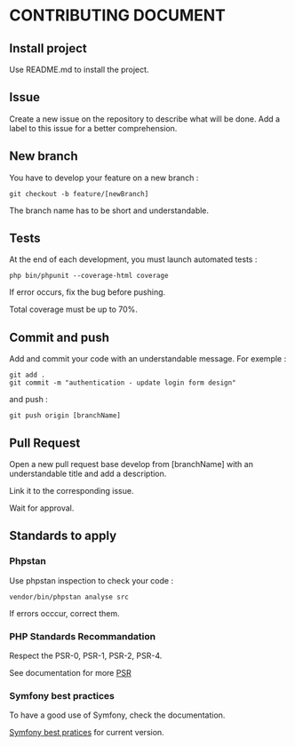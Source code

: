 # CONTRIBUTING DOCUMENT

## Install project
Use README.md to install the project.

## Issue
Create a new issue on the repository to describe what will be done. Add a label to this issue for a better comprehension.

## New branch
You have to develop your feature on a new branch :

```
git checkout -b feature/[newBranch]
```

The branch name has to be short and understandable.

## Tests
At the end of each development, you must launch automated tests :

```
php bin/phpunit --coverage-html coverage
```
If error occurs, fix the bug before pushing.

Total coverage must be up to 70%.

## Commit and push
Add and commit your code with an understandable message. For exemple :

```
git add .
git commit -m "authentication - update login form design"
```

and push :
```
git push origin [branchName]
```

## Pull Request
Open a new pull request base develop from [branchName] with an understandable title and add a description. 

Link it to the corresponding issue.

Wait for approval.

## Standards to apply
### Phpstan 

Use phpstan inspection to check your code :

```
vendor/bin/phpstan analyse src
```

If errors occcur, correct them.

### PHP Standards Recommandation

Respect the PSR-0, PSR-1, PSR-2, PSR-4.

See documentation for more [PSR](https://www.php-fig.org/psr/)

### Symfony best practices

To have a good use of Symfony, check the documentation.

[Symfony best pratices](https://symfony.com/doc/current/index.html) for current version.
